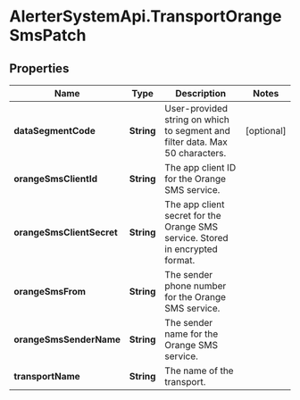 # AlerterSystemApi.TransportOrangeSmsPatch

## Properties

Name | Type | Description | Notes
------------ | ------------- | ------------- | -------------
**dataSegmentCode** | **String** | User-provided string on which to segment and filter data. Max 50 characters. | [optional] 
**orangeSmsClientId** | **String** | The app client ID for the Orange SMS service. | 
**orangeSmsClientSecret** | **String** | The app client secret for the Orange SMS service. Stored in encrypted format. | 
**orangeSmsFrom** | **String** | The sender phone number for the Orange SMS service. | 
**orangeSmsSenderName** | **String** | The sender name for the Orange SMS service. | 
**transportName** | **String** | The name of the transport. | 


